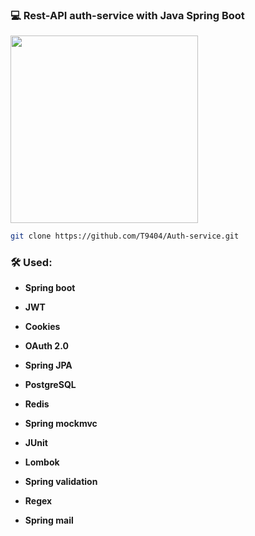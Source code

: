 ### 💻 Rest-API auth-service with Java Spring Boot

<img src="https://media.giphy.com/media/wwg1suUiTbCY8H8vIA/giphy-downsized-large.gif" width="300" height="300" />

```bash
git clone https://github.com/T9404/Auth-service.git
```

### 🛠️ Used:

- **Spring boot**

- **JWT**

- **Cookies**

- **OAuth 2.0**

- **Spring JPA**

- **PostgreSQL**

- **Redis**

- **Spring mockmvc**

- **JUnit**

- **Lombok**

- **Spring validation**

- **Regex**

- **Spring mail**
